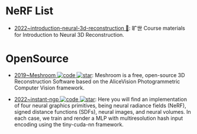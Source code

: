 # NeRF List

- [2022~introduction-neural-3d-reconstruction 🎥](https://github.com/megvii-research/introduction-neural-3d-reconstruction): 旷世 Course materials for Introduction to Neural 3D Reconstruction.

# OpenSource

- [2019~Meshroom ![code](https://ng-tech.icu/assets/code.svg) ![star](https://img.shields.io/github/stars/alicevision/Meshroom)](https://github.com/alicevision/Meshroom): Meshroom is a free, open-source 3D Reconstruction Software based on the AliceVision Photogrammetric Computer Vision framework.

- [2022~instant-ngp ![code](https://ng-tech.icu/assets/code.svg) ![star](https://img.shields.io/github/stars/NVlabs/instant-ngp)](https://github.com/NVlabs/instant-ngp): Here you will find an implementation of four neural graphics primitives, being neural radiance fields (NeRF), signed distance functions (SDFs), neural images, and neural volumes. In each case, we train and render a MLP with multiresolution hash input encoding using the tiny-cuda-nn framework.
